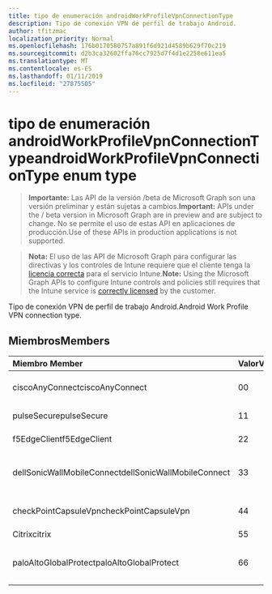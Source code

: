```yaml
---
title: tipo de enumeración androidWorkProfileVpnConnectionType
description: Tipo de conexión VPN de perfil de trabajo Android.
author: tfitzmac
localization_priority: Normal
ms.openlocfilehash: 176b0170580757a891f6d921d4589b629f70c219
ms.sourcegitcommit: d2b3ca32602ffa76cc7925d7f4d1e2258e611ea5
ms.translationtype: MT
ms.contentlocale: es-ES
ms.lasthandoff: 01/11/2019
ms.locfileid: "27875505"
---
```

# <a name="androidworkprofilevpnconnectiontype-enum-type"></a><span data-ttu-id="cfff8-103">tipo de enumeración androidWorkProfileVpnConnectionType</span><span class="sxs-lookup"><span data-stu-id="cfff8-103">androidWorkProfileVpnConnectionType enum type</span></span>

> <span data-ttu-id="cfff8-104">**Importante:** Las API de la versión /beta de Microsoft Graph son una versión preliminar y están sujetas a cambios.</span><span class="sxs-lookup"><span data-stu-id="cfff8-104">**Important:** APIs under the / beta version in Microsoft Graph are in preview and are subject to change.</span></span> <span data-ttu-id="cfff8-105">No se permite el uso de estas API en aplicaciones de producción.</span><span class="sxs-lookup"><span data-stu-id="cfff8-105">Use of these APIs in production applications is not supported.</span></span>

> <span data-ttu-id="cfff8-106">**Nota:** El uso de las API de Microsoft Graph para configurar las directivas y los controles de Intune requiere que el cliente tenga la [licencia correcta](https://go.microsoft.com/fwlink/?linkid=839381) para el servicio Intune.</span><span class="sxs-lookup"><span data-stu-id="cfff8-106">**Note:** Using the Microsoft Graph APIs to configure Intune controls and policies still requires that the Intune service is [correctly licensed](https://go.microsoft.com/fwlink/?linkid=839381) by the customer.</span></span>

<span data-ttu-id="cfff8-107">Tipo de conexión VPN de perfil de trabajo Android.</span><span class="sxs-lookup"><span data-stu-id="cfff8-107">Android Work Profile VPN connection type.</span></span>
## <a name="members"></a><span data-ttu-id="cfff8-108">Miembros</span><span class="sxs-lookup"><span data-stu-id="cfff8-108">Members</span></span>
|<span data-ttu-id="cfff8-109">Miembro	</span><span class="sxs-lookup"><span data-stu-id="cfff8-109">Member</span></span>|<span data-ttu-id="cfff8-110">Valor</span><span class="sxs-lookup"><span data-stu-id="cfff8-110">Value</span></span>|<span data-ttu-id="cfff8-111">Description</span><span class="sxs-lookup"><span data-stu-id="cfff8-111">Description</span></span>|
|:---|:---|:---|
|<span data-ttu-id="cfff8-112">ciscoAnyConnect</span><span class="sxs-lookup"><span data-stu-id="cfff8-112">ciscoAnyConnect</span></span>|<span data-ttu-id="cfff8-113">0</span><span class="sxs-lookup"><span data-stu-id="cfff8-113">0</span></span>|<span data-ttu-id="cfff8-114">Cisco AnyConnect.</span><span class="sxs-lookup"><span data-stu-id="cfff8-114">Cisco AnyConnect.</span></span>|
|<span data-ttu-id="cfff8-115">pulseSecure</span><span class="sxs-lookup"><span data-stu-id="cfff8-115">pulseSecure</span></span>|<span data-ttu-id="cfff8-116">1</span><span class="sxs-lookup"><span data-stu-id="cfff8-116">1</span></span>|<span data-ttu-id="cfff8-117">Impulsos seguro.</span><span class="sxs-lookup"><span data-stu-id="cfff8-117">Pulse Secure.</span></span>|
|<span data-ttu-id="cfff8-118">f5EdgeClient</span><span class="sxs-lookup"><span data-stu-id="cfff8-118">f5EdgeClient</span></span>|<span data-ttu-id="cfff8-119">2</span><span class="sxs-lookup"><span data-stu-id="cfff8-119">2</span></span>|<span data-ttu-id="cfff8-120">F5 Cliente de borde.</span><span class="sxs-lookup"><span data-stu-id="cfff8-120">F5 Edge Client.</span></span>|
|<span data-ttu-id="cfff8-121">dellSonicWallMobileConnect</span><span class="sxs-lookup"><span data-stu-id="cfff8-121">dellSonicWallMobileConnect</span></span>|<span data-ttu-id="cfff8-122">3</span><span class="sxs-lookup"><span data-stu-id="cfff8-122">3</span></span>|<span data-ttu-id="cfff8-123">Conexión de SonicWALL Mobile de Dell.</span><span class="sxs-lookup"><span data-stu-id="cfff8-123">Dell SonicWALL Mobile Connection.</span></span>|
|<span data-ttu-id="cfff8-124">checkPointCapsuleVpn</span><span class="sxs-lookup"><span data-stu-id="cfff8-124">checkPointCapsuleVpn</span></span>|<span data-ttu-id="cfff8-125">4</span><span class="sxs-lookup"><span data-stu-id="cfff8-125">4</span></span>|<span data-ttu-id="cfff8-126">Comprobar punto Cápsula VPN.</span><span class="sxs-lookup"><span data-stu-id="cfff8-126">Check Point Capsule VPN.</span></span>|
|<span data-ttu-id="cfff8-127">Citrix</span><span class="sxs-lookup"><span data-stu-id="cfff8-127">citrix</span></span>|<span data-ttu-id="cfff8-128">5</span><span class="sxs-lookup"><span data-stu-id="cfff8-128">5</span></span>|<span data-ttu-id="cfff8-129">Citrix</span><span class="sxs-lookup"><span data-stu-id="cfff8-129">Citrix</span></span>|
|<span data-ttu-id="cfff8-130">paloAltoGlobalProtect</span><span class="sxs-lookup"><span data-stu-id="cfff8-130">paloAltoGlobalProtect</span></span>|<span data-ttu-id="cfff8-131">6</span><span class="sxs-lookup"><span data-stu-id="cfff8-131">6</span></span>|<span data-ttu-id="cfff8-132">Palo Alto redes GlobalProtect.</span><span class="sxs-lookup"><span data-stu-id="cfff8-132">Palo Alto Networks GlobalProtect.</span></span>|





